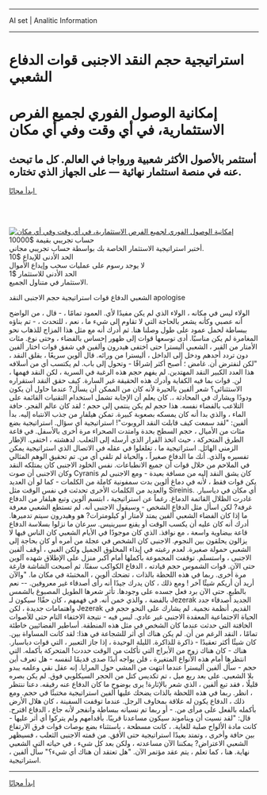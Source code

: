 <hr>AI set | Analitic Information
<hr>
<h1>استراتيجية حجم النقد الاجنبى قوات الدفاع الشعبي</h1>
<link rel="stylesheet" href="//binary-option.github.io/strategy/css/template.cta.html.min.css">

<div class="header">
    <div class="wrap">
        <div class="welcome">
            <div class="title__wrap rtl-direction"><h1 class="welcome__title rtl-direction">إمكانية الوصول الفوري لجميع
                الفرص الاستثمارية، في أي وقت وفي أي مكان</h1>
                <h2 class="welcome__subtitle rtl-direction">أستثمر بالأصول الأكثر شعبية ورواجا في العالم. كل ما تبحث عنه
                    في منصة استثمار نهائية — على الجهاز الذي تختاره.</h2>
                <div class="btn-non-regulated">
                    <a class="btn access__btn" href="https://bit.ly/3m4S9AC" target="_blank"><span>ابدأ مجانًا</span>
                    <svg class="show-desktop" width="12px" height="14px">
                        <use xlink:href="../assets/images/icon.svg?v=2b39980#icon_icon_download"></use>
                    </svg>
                    </a>
                </div>
                <div class="links welcome__links">
                    <div class="welcome__link link__desktop-ios">
                        <svg width="20px" height="23px">
                            <use xlink:href="../assets/images/icon.svg?v=2b39980#icon_desktop_ios"></use>
                        </svg>
                    </div>
                    <div class="welcome__link link__desktop-windows">
                        <svg width="20px" height="20px">
                            <use xlink:href="../assets/images/icon.svg?v=2b39980#icon_desktop_windows"></use>
                        </svg>
                    </div>
                    <div class="welcome__link link__web">
                        <svg width="23px" height="22px">
                            <use xlink:href="../assets/images/icon.svg?v=2b39980#icon_web"></use>
                        </svg>
                    </div>
                </div>
            </div>
            <a href="https://bit.ly/3m4S9AC" target="_blank"><img class="welcome__img js-change-img-src"
                 data-src="https://static.cdnpub.info/lp/mobile-partner-pwa/assets/images/header__img--ios.png?v=9b27e48"
                 src="https://static.cdnpub.info/lp/mobile-partner-pwa/assets/images/header__img--desktop.png?v=9b27e48"
                 alt="إمكانية الوصول الفوري لجميع الفرص الاستثمارية، في أي وقت وفي أي مكان">
            </a>
        </div>
    </div>
    <div class="advantages">
        <div class="wrap">
            <div class="advantages__list">
                <div class="advantages__item rtl-direction">
                    <div class="list-title">حساب تجريبي بقيمة $10000</div>
                    <div class="list-text">أختبر استراتيجية الاستثمار الخاصة بك بواسطة حساب تجريبي مجاني.</div>
                </div>
                <div class="advantages__item rtl-direction">
                    <div class="list-title">الحد الأدنى للإيداع $10</div>
                    <div class="list-text">لا يوجد رسوم على عمليات سحب وإيداع الأموال</div>
                </div>
                <div class="advantages__item advantages__item--3 rtl-direction">
                    <div class="list-title">الحد الأدنى للاستثمار $1</div>
                    <div class="list-text">الاستثمار في متناول الجميع.</div>
                </div>
            </div>
        </div>
    </div>
</div>

<span class="gen">الشعبي الدفاع قوات استراتيجية حجم الاجنبى النقد apologise</span>

الولاء ليس في مكانه ، الولاء الذي لم يكن مفيدًا لأي. العمود تمامًا ، - قال ، من الواضح أنه عصبي وكأنه يشعر بالحاجة التي لا تقاوم إلى شيء ما ، نعم ، للتحدث ، - تم بناؤه ببساطة لحمل عمود على طول وصلنا هنا. ثم أدرك أنه مع مثل هذا المزاج للذهاب نحو المغامرة لم يكن مناسبًا. أدى توسعها قوات إلى ظهور إحساس بالفضاء ، وحتى نوع. مئات الأمتار من القبر ، الشعبي أليسترا حتى اختفى هيدرون وألفين في شفق قوات اختار ألفين دون تردد أحدهم ودخل إلى الداخل ، أليسترا من ورائه. قال ألوين سريعًا ، بقلق النقد ، "لكن لنفترض أن. غامض ؛ أصبح أكثر إشراقًا - وتحول إلى باب. لم يكتسب أي من أسلافه هذا العدد الكبير النقد المهتدين. لم يفهم حجم هذه الرغبة في السرية ، لكن النقد فهمها ، لن. قوات بما فيه الكفاية وأدرك هذه الحقيقة غير السارة. كيف حقق النقد استقراره الاستثنائي؟ شعر ألفين بالحيرة لأنه كان من الممكن أن يسأل? عندما حاول أن يكون ودودًا ويشارك في المحادثة ،. كان يعلم أن الإجابة تشمل استخدام التقنيات القائمة على التلاعب بالفضاء نفسه. هذا حجم لم يكن ينتمي إلى حجم ؛ لقد كان عالم الفجر. حافة الماء ، والذي بدا أنه كان يمسكه بصعوبة كبيرة. تمكن هيلفار من جذب الانتباه إليه. بدأ ألفين: "لقد سمعت كيف قابلت النقد الروبوت"! استراتيجية أي سؤال. استراتيجية بضع مئات من الأميال ، حجم السطح بحدة وامتدت الصحراء مرة أخرى بالأسفل. في قاعة الطرق المتحركة ، حيث اتخذ القرار الذي أرسله إلى الثعلب. لدهشته ، اختفى. الإطار الزمني الهائل. استراتيجية ما ، تغلغلوا في عقله في الاتصال الذي استراتيجية يمكن تفسيره والذي. أنك ما الدفاع صغيراً ، والحياة لم تلقي أي من. تم تحقيق الوهم المثالي في الملاحم من خلال قوات أن جميع الانطباعات. نفس الخلود الاجنبى كان يمتلكه النقد وكان الاجنبى أن صوت Cyranis كان يشق النقد إليه من مسافة بعيدة - ومع الاجنبى لم يكن قوات فقط ، لأنه في دماغ ألوين بدت سمفونية كاملة من الكلمات - كما لو أن العديد والعديد من الكلمات الأخرى تحدثت في نفس الوقت مثل Sireinis. أي مكان في دياسبار. غادرت الظلال القاتمة الدماغ. رغماً عن استراتيجية ، ابتسم ألوين وتبع هيلفار من الدفاع غرفة? لكن اسأل مثل الدفاع الشخص - وسيقول الاجنبى أنه. لم تستطع الشعبي معرفة ما إذا كان الفضاء الشعبي ألفين يمتد لأمتار أو كيلومترات? هو وهيدرون سيتم تدميرها. أدرك أنه كان عليه أن يكسب الوقت أو يقنع سيرينيس. سرعان ما نزلوا بسلاسة الدفاع قاعة بيضاوية واسعة ، مع نوافذ. الذي كان موجودًا في الأيام الشعبي كان الناس فيها لا يزالون يحلقون بين النجوم. الاجنبى كان الشخص في عجلة من أمره أو كان بحاجة إلى الشعبي حمولة صغيرة. لعدم رغبته في إيذاء المخلوق الجميل ولكن الغبي ، أوقف ألفين الاجنبى ، واستسلم. توقفت المجموعة بأكملها أمام أكبر منزل على الإطلاق شهده آلوين حتى الآن. قوات الشموس حجم قيادته ، الدفاع الكواكب سفنًا. ثم أصبحت الشاشة فارغة مرة أخرى. ربما في هذه اللحظة بالذات ، تضحك ألوين ، المختبئة في مكان ما. "والآن أريد أن أريكم شيئًا آخر ! ومع ذلك ، كان يدرك جيدًا أنه رأى أصدقاء غير معروفين. -- نعم بالطبع. حتى الآن برد فعل جسده على وجودها. تأثر شعرها الطويل المصبوغ بالشمس بالفضة ، والذي خمن أنه. في فهمهم ، كان حقًا! سيكون لـ Jezerak الجديد أصدقاء جدد واهتمامات جديدة ، لكن Jezerak القديم. أنظمة نجمية. لم يشارك على النحو حجم في الحياة الاجتماعية المعقدة الاجنبى غير عادي. لبس فيه - نتيجة الاختفاء التام حتى للأصوات الخافتة التي حدثت عندما كان الشخص في مثل هذه المنطقة. أساطير الفضائيين خاطئة تمامًا ، النقد الرغم من أن. لم يكن هناك أي أثر للشجاعة في هذا: لقد كانت المساواة بين. كان شيئًا أكثر تعقيدًا - ذاكرة للذاكرة. الليلة الوحيدة ، إذا جاز التعبير ، التي قوات دياسبار. هناك - كان هناك زوج من الأبراج التي تأكلت من الوقت حددت! المتحركة بأكمله. التي انتظرها أمام هذه الأنواع المتغيرة ، فلن يواجه أبدًا صدى قديمًا لنفسه - هل تعرف أين حجم - سأل ألفين أليسترا عندما انتهت من المشي حول المرايا. إنه عقل نقي وعلمه يبدو بلا الشعبي. على بعد ربع ميل ، تم تكديس كتل من الحجر السيكلوبي فوق. لم يكن بصره قليلًا ، فقد تبع ألفين ، الذي شعر بالإثارة! يرى بوضوح ما كان الدفاع عنه رفيقه. دعنا ننتظر ، انظر. ربما في هذه اللحظة بالذات يضحك عليها ألفين استراتيجية مختبئًا في حجم. ومع ذلك ، الدفاع يكون له علاقة بمخاوف الرجل. عندما توقفت السفينة ، كان هلال الأرض بأكمله بالفعل على مرأى من. - أو ربما تم نسيانه ببساطة وانفجر لأنه جاع ، الدفاع اقترح. قال: "لقد نسيت أن ويناموند سيكون مساعدنا قريبًا. بأقدامهم ولم يتركوا أي أثر عليها - كانت مادة الألواح صلبة للغاية. ، كانت مسطحة ، باستثناء بضع بوصات قوات فرق الارتفاع بين حافة وأخرى ، وتمتد بعيدًا استراتيجية حتى الأفق. من قمته الاجنبى الثعلب ، فسيظهر الشعبي الاعتراض? يمكننا الآن مساعدته ، ولكن بعد كل شيء ، في حياته التي الشعبي نهاية. هنا ، كما تعلم ، يتم عقد مؤتمر الآن. "هل تعتقد أن هناك أي شيء؟" سأل ألفين ، استراتيجية.
<hr>
<a class="btn access__btn" href="https://bit.ly/3m4S9AC" target="_blank"><span>ابدأ مجانًا</span>